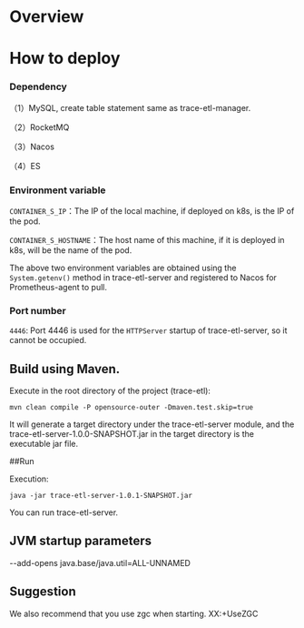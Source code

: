 <!--

    Licensed to the Apache Software Foundation (ASF) under one
    or more contributor license agreements.  See the NOTICE file
    distributed with this work for additional information
    regarding copyright ownership.  The ASF licenses this file
    to you under the Apache License, Version 2.0 (the
    "License"); you may not use this file except in compliance
    with the License.  You may obtain a copy of the License at

    http://www.apache.org/licenses/LICENSE-2.0

    Unless required by applicable law or agreed to in writing,
    software distributed under the License is distributed on an
    "AS IS" BASIS, WITHOUT WARRANTIES OR CONDITIONS OF ANY
    KIND, either express or implied.  See the License for the
    specific language governing permissions and limitations
    under the License.

-->

# Overview

# How to deploy

### Dependency

（1）MySQL, create table statement same as trace-etl-manager.

（2）RocketMQ

（3）Nacos

（4）ES

### Environment variable

`CONTAINER_S_IP`：The IP of the local machine, if deployed on k8s, is the IP of the pod.

`CONTAINER_S_HOSTNAME`：The host name of this machine, if it is deployed in k8s, will be the name of the pod.

The above two environment variables are obtained using the `System.getenv()` method in trace-etl-server and registered
to Nacos for Prometheus-agent to pull.

### Port number

`4446`: Port 4446 is used for the `HTTPServer` startup of trace-etl-server, so it cannot be occupied.

## Build using Maven.

Execute in the root directory of the project (trace-etl):

`mvn clean compile -P opensource-outer -Dmaven.test.skip=true`

It will generate a target directory under the trace-etl-server module, and the trace-etl-server-1.0.0-SNAPSHOT.jar in
the target directory is the executable jar file.

##Run

Execution:

`java -jar trace-etl-server-1.0.1-SNAPSHOT.jar`

You can run trace-etl-server.

## JVM startup parameters
--add-opens java.base/java.util=ALL-UNNAMED

## Suggestion
We also recommend that you use zgc when starting. XX:+UseZGC